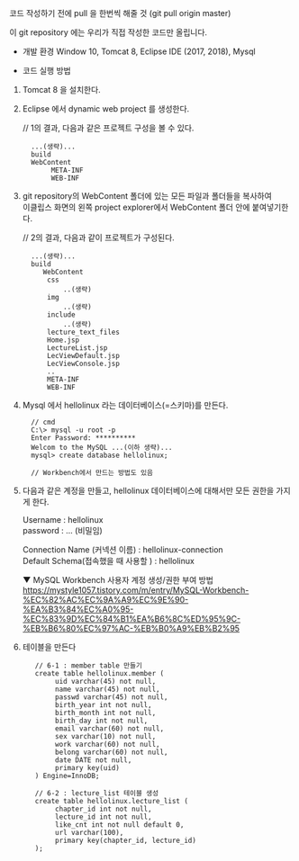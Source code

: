 코드 작성하기 전에 pull 을 한번씩 해줄 것 (git pull origin master)

이 git repository 에는
우리가 직접 작성한 코드만 올립니다.

* 개발 환경
Window 10, Tomcat 8, Eclipse IDE (2017, 2018), Mysql

* 코드 실행 방법

1. Tomcat 8 을 설치한다.

2. Eclipse 에서 dynamic web project 를 생성한다.

   // 1의 결과, 다음과 같은 프로젝트 구성을 볼 수 있다.

         ...(생략)...
         build
         WebContent
              META-INF
              WEB-INF

3. git repository의 WebContent 폴더에 있는 모든 파일과 폴더들을 복사하여<br>
   이클립스 화면의 왼쪽 project explorer에서 WebContent 폴더 안에 붙여넣기한다.

   // 2의 결과, 다음과 같이 프로젝트가 구성된다.
   
         ...(생략)...
         build
            WebContent
	         css
		         ..(생략)
	         img
		         ..(생략)
	         include
		         ..(생략)
	         lecture_text_files
	         Home.jsp
	         LectureList.jsp
	         LecViewDefault.jsp
	         LecViewConsole.jsp
	         ..
	         META-INF
	         WEB-INF

4. Mysql 에서 hellolinux 라는 데이터베이스(=스키마)를 만든다.

         // cmd
         C:\> mysql -u root -p
         Enter Password: **********
         Welcom to the MySQL ...(이하 생략)...
         mysql> create database hellolinux;
         
         // Workbench에서 만드는 방법도 있음
	 
5. 다음과 같은 계정을 만들고, hellolinux 데이터베이스에 대해서만 모든 권한을 가지게 한다.
   
   Username : hellolinux<br>
   password : ... (비밀임)
   
   Connection Name (커넥션 이름) : hellolinux-connection<br>
   Default Schema(접속했을 때 사용할 ) : hellolinux
   
   ▼ MySQL Workbench 사용자 계정 생성/권한 부여 방법<br>
https://mystyle1057.tistory.com/m/entry/MySQL-Workbench-%EC%82%AC%EC%9A%A9%EC%9E%90-%EA%B3%84%EC%A0%95-%EC%83%9D%EC%84%B1%EA%B6%8C%ED%95%9C-%EB%B6%80%EC%97%AC-%EB%B0%A9%EB%B2%95

6. 테이블을 만든다

          // 6-1 : member table 만들기
          create table hellolinux.member (
               uid varchar(45) not null,
               name varchar(45) not null,
               passwd varchar(45) not null,
               birth_year int not null, 
               birth_month int not null,
               birth_day int not null,
               email varchar(60) not null,
               sex varchar(10) not null,
               work varchar(60) not null,
               belong varchar(60) not null,
               date DATE not null, 
               primary key(uid)
          ) Engine=InnoDB;
	  
          // 6-2 : lecture_list 테이블 생성
          create table hellolinux.lecture_list (
               chapter_id int not null,
               lecture_id int not null,
               like_cnt int not null default 0,
               url varchar(100),
               primary key(chapter_id, lecture_id)
          );
